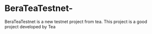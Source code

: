 # BeraTeaTestnet-
BeraTeaTestnet is a new testnet project from tea. This project is a good project developed by Tea
